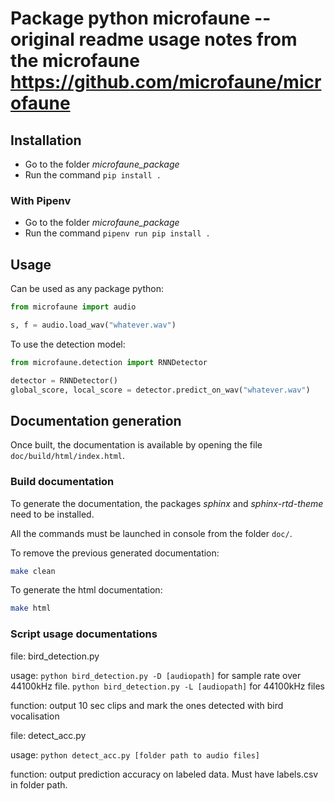 # Package python **microfaune** -- original readme usage notes from the microfaune https://github.com/microfaune/microfaune

## Installation

* Go to the folder *microfaune_package*
* Run the command `pip install .`

### With Pipenv

* Go to the folder *microfaune_package*
* Run the command `pipenv run pip install .`

## Usage

Can be used as any package python:

```python
from microfaune import audio

s, f = audio.load_wav("whatever.wav")
```

To use the detection model:

```python
from microfaune.detection import RNNDetector

detector = RNNDetector()
global_score, local_score = detector.predict_on_wav("whatever.wav")

```


## Documentation generation

Once built, the documentation is available by opening the file `doc/build/html/index.html`.

### Build documentation

To generate the documentation, the packages *sphinx* and *sphinx-rtd-theme* need to be
installed.

All the commands must be launched in console from the folder `doc/`.

To remove the previous generated documentation:
```bash
make clean
```

To generate the html documentation:
```bash
make html
```

### Script usage documentations

file: bird_detection.py

usage: ```python bird_detection.py -D [audiopath]``` for sample rate over 44100kHz file. ```python bird_detection.py -L [audiopath]``` for 44100kHz files

function: output 10 sec clips and mark the ones detected with bird vocalisation


file: detect_acc.py

usage: ```python detect_acc.py [folder path to audio files]```

function: output prediction accuracy on labeled data. Must have labels.csv in folder path. 




